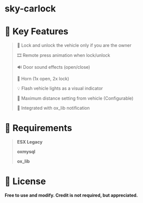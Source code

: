 # sky-carlock


# 🧩 Key Features
>🔐 Lock and unlock the vehicle only if you are the owner
>
>🎞️ Remote press animation when lock/unlock
>
>🔊 Door sound effects (open/close)
>
>📢 Horn (1x open, 2x lock)
>
>💡 Flash vehicle lights as a visual indicator
>
>📏 Maximum distance setting from vehicle (Configurable)
>
>🧠 Integrated with ox_lib notification


# 📁 Requirements
>**ESX Legacy**
>
>**oxmysql**
>
>**ox_lib**
>
# 📃 License
**Free to use and modify. Credit is not required, but appreciated.**

